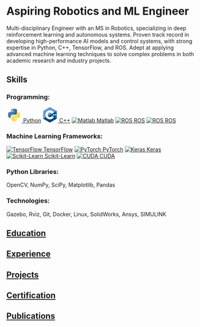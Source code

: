 # Aspiring Robotics and ML Engineer
Multi-disciplinary Engineer with an MS in Robotics, specializing in deep reinforcement learning and autonomous systems. Proven track record in developing high-performance AI models and control systems, with strong expertise in Python, C++, TensorFlow, and ROS. Adept at applying advanced machine learning techniques to solve complex problems in both academic research and industry projects.

## Skills

### Programming:
<a href="https://www.python.org" target="_blank" rel="noreferrer"> <img src="https://raw.githubusercontent.com/devicons/devicon/master/icons/python/python-original.svg" alt="Python" width="40" height="40" title="Python">
</a> [Python]("https://www.python.org")  <a href="https://cplusplus.com/" target="_blank" rel="noreferrer"> <img src="https://raw.githubusercontent.com/devicons/devicon/master/icons/cplusplus/cplusplus-original.svg" alt="cplusplus" width="40" height="40" title="C++">
</a> [C++]("https://cplusplus.com/")  <a href="https://www.mathworks.com/" target="_blank" rel="noreferrer"> <img src="https://upload.wikimedia.org/wikipedia/commons/2/21/Matlab_Logo.png" alt="Matlab" width="40" height="40" title="Matlab"> </a> [Matlab](https://www.mathworks.com/)  <a href="https://www.ros.org/" target="_blank" rel="noreferrer"> <img src="https://upload.wikimedia.org/wikipedia/commons/b/bb/Ros_logo.svg" alt="ROS" width="40" height="40" title="ROS"> </a> [ROS](https://www.ros.org/)  <a href="https://www.ros.org/" target="_blank" rel="noreferrer"> <img src="https://www.roboticsunveiled.com/wp-content/uploads/2024/03/ROS-2_logo-1024x297.png" alt="ROS" width="40" height="40" title="ROS"> </a> [ROS](https://docs.ros.org/en/foxy/index.html)

### Machine Learning Frameworks:
<a href="https://www.tensorflow.org" target="_blank" rel="noreferrer"> <img src="https://www.vectorlogo.zone/logos/tensorflow/tensorflow-icon.svg" alt="TensorFlow" width="40" height="40" title="TensorFlow"> </a> [TensorFlow](https://www.tensorflow.org)  <a href="https://pytorch.org/" target="_blank" rel="noreferrer"> <img src="https://www.vectorlogo.zone/logos/pytorch/pytorch-icon.svg" alt="PyTorch" width="40" height="40" title="PyTorch"> </a> [PyTorch](https://pytorch.org/)  <a href="https://keras.io/" target="_blank" rel="noreferrer"> <img src="https://upload.wikimedia.org/wikipedia/commons/a/ae/Keras_logo.svg" alt="Keras" width="40" height="40" title="Keras"> </a> [Keras](https://keras.io/)  <a href="https://scikit-learn.org/" target="_blank" rel="noreferrer"> <img src="https://upload.wikimedia.org/wikipedia/commons/0/05/Scikit_learn_logo_small.svg" alt="Scikit-Learn" width="40" height="40" title="Scikit-Learn"> </a> [Scikit-Learn](https://scikit-learn.org/)  <a href="https://developer.nvidia.com/about-cuda" target="_blank" rel="noreferrer"> <img src="https://www.svgrepo.com/show/373541/cuda.svg" alt="CUDA" width="40" height="40" title="CUDA"> </a> [CUDA](https://developer.nvidia.com/about-cuda)

### Python Libraries:
OpenCV, NumPy, SciPy, Matplotlib, Pandas

### Technologies:
Gazebo, Rviz, Git, Docker, Linux, SolidWorks, Ansys, SIMULINK

## [Education](Education.md) <br>
## [Experience](Experience.md) <br>
## [Projects](Projects.md)
## [Certification](Certifications.md)
## [Publications](Publications.md)
